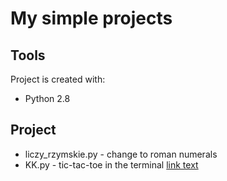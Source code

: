 
# My simple projects

## **Tools**
Project is created with:
* Python 2.8


## **Project**
* liczy_rzymskie.py - change to roman numerals
* KK.py - tic-tac-toe in the terminal [link text](screenshot2.png)
